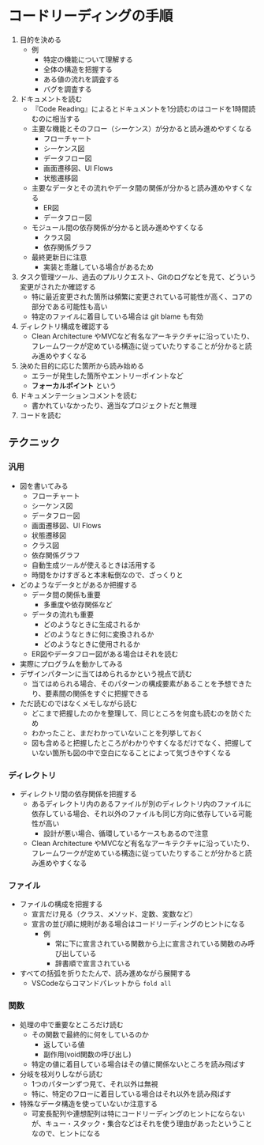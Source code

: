 # コードリーディングの手順

1. 目的を決める
    - 例
        - 特定の機能について理解する
        - 全体の構造を把握する
        - ある値の流れを調査する
        - バグを調査する
2. ドキュメントを読む
    - 『Code Reading』によるとドキュメントを1分読むのはコードを1時間読むのに相当する
    - 主要な機能とそのフロー（シーケンス）が分かると読み進めやすくなる
        - フローチャート
        - シーケンス図
        - データフロー図
        - 画面遷移図、UI Flows
        - 状態遷移図
    - 主要なデータとその流れやデータ間の関係が分かると読み進めやすくなる
        - ER図
        - データフロー図
    - モジュール間の依存関係が分かると読み進めやすくなる
        - クラス図
        - 依存関係グラフ
    - 最終更新日に注意
        - 実装と乖離している場合があるため
3. タスク管理ツール、過去のプルリクエスト、Gitのログなどを見て、どういう変更がされたか確認する
    - 特に最近変更された箇所は頻繁に変更されている可能性が高く、コアの部分である可能性も高い
    - 特定のファイルに着目している場合は git blame も有効
4. ディレクトリ構成を確認する
    - Clean Architecture やMVCなど有名なアーキテクチャに沿っていたり、フレームワークが定めている構造に従っていたりすることが分かると読み進めやすくなる
5. 決めた目的に応じた箇所から読み始める
    - エラーが発生した箇所やエントリーポイントなど
    - **フォーカルポイント** という
6. ドキュメンテーションコメントを読む
    - 書かれていなかったり、適当なプロジェクトだと無理
7. コードを読む


## テクニック

### 汎用

- 図を書いてみる
    - フローチャート
    - シーケンス図
    - データフロー図
    - 画面遷移図、UI Flows
    - 状態遷移図
    - クラス図
    - 依存関係グラフ
    - 自動生成ツールが使えるときは活用する
    - 時間をかけすぎると本末転倒なので、ざっくりと
- どのようなデータとがあるか把握する
    - データ間の関係も重要
        - 多重度や依存関係など
    - データの流れも重要
        - どのようなときに生成されるか
        - どのようなときに何に変換されるか
        - どのようなときに使用されるか
    - ER図やデータフロー図がある場合はそれを読む
- 実際にプログラムを動かしてみる
- デザインパターンに当てはめられるかという視点で読む
    - 当てはめられる場合、そのパターンの構成要素があることを予想できたり、要素間の関係をすぐに把握できる
- ただ読むのではなくメモしながら読む
    - どこまで把握したのかを整理して、同じところを何度も読むのを防ぐため
    - わかったこと、まだわかっていないことを列挙しておく
    - 図も含めると把握したところがわかりやすくなるだけでなく、把握していない箇所も図の中で空白になることによって気づきやすくなる


### ディレクトリ

- ディレクトリ間の依存関係を把握する
    - あるディレクトリ内のあるファイルが別のディレクトリ内のファイルに依存している場合、それ以外のファイルも同じ方向に依存している可能性が高い
        - 設計が悪い場合、循環しているケースもあるので注意
    - Clean Architecture やMVCなど有名なアーキテクチャに沿っていたり、フレームワークが定めている構造に従っていたりすることが分かると読み進めやすくなる


### ファイル

- ファイルの構成を把握する
    - 宣言だけ見る（クラス、メソッド、定数、変数など）
    - 宣言の並び順に規則がある場合はコードリーディングのヒントになる
        - 例
            - 常に下に宣言されている関数から上に宣言されている関数のみ呼び出している
            - 辞書順で宣言されている
- すべての括弧を折りたたんで、読み進めながら展開する
    - VSCodeならコマンドパレットから `fold all`


### 関数

- 処理の中で重要なところだけ読む
    - その関数で最終的に何をしているのか
        - 返している値
        - 副作用(void関数の呼び出し)
    - 特定の値に着目している場合はその値に関係ないところを読み飛ばす
- 分岐を枝刈りしながら読む
    - 1つのパターンずつ見て、それ以外は無視
    - 特に、特定のフローに着目している場合はそれ以外を読み飛ばす
- 特殊なデータ構造を使っていないか注意する
    - 可変長配列や連想配列は特にコードリーディングのヒントにならないが、キュー・スタック・集合などはそれを使う理由があったということなので、ヒントになる
